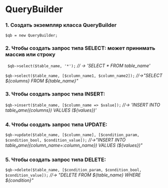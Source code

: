 # QueryBuilder

### 1. Создать экземпляр класса QueryBuilder
`$qb = new QueryBuilder;`

### 2. Чтобы создать запрос типа SELECT: может принимать массив или строку 
` $qb->select($table_name, '*');`
_// -> 'SELECT * FROM table_name'_
 
`$qb->select($table_name, [$column_name1, $column_name2]);`
_//->"SELECT ${columns} FROM ${table_name}"_

### 3. Чтобы создать запрос типа INSERT:
`$qb->insert($table_name, [$column_name => $value]);` 
_//-> 'INSERT INTO ${table_name} (${columns}) VALUES (${values})'_

### 4. Чтобы создать запрос типа UPDATE:
`$qb->update($table_name, [$column_name], [$condition_param, $condition_bool, $condition_value]);`
_//->"INSERT INTO ${table_name} (${column_name=:column_name}) VALUES (${values})"_

### 5. Чтобы создать запрос типа DELETE:
`$qb->delete($table_name, [$condition_param, $condition_bool, $condition_value]);`
_//-> "DELETE FROM ${table_name} WHERE ${condition}"_


